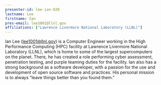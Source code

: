 ```yaml
---
presenter-id: lee-ian-020
lastname: Lee
firstname: Ian
pres-email: lee1001@llnl.gov
affiliations: ["Lawrence Livermore National Laboratory (LLNL)"]
---
```

Ian Lee (<lee1001@llnl.gov>) is a Computer Engineer working in the
High Performance Computing (HPC) facility at Lawrence Livermore
National Laboratory (LLNL), which is home to some of the largest
supercomputers on the planet. There, he has created a role performing
cyber assessment, penetration testing, and purple teaming duties for
the facility. Ian also has a strong background as a software
developer, with a passion for the use and development of open source
software and practices. His personal mission is to always “leave
things better than you found them.”
